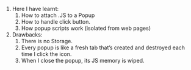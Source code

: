1. Here I have learnt:
   1. How to attach .JS to a Popup
   2. How to handle click button.
   3. How popup scripts work (isolated from web pages)
2. Drawbacks:
   1. There is no Storage. 
   2. Every popup is like a fresh tab that’s created and destroyed each time I click the icon. 
   3. When I close the popup, its JS memory is wiped.
